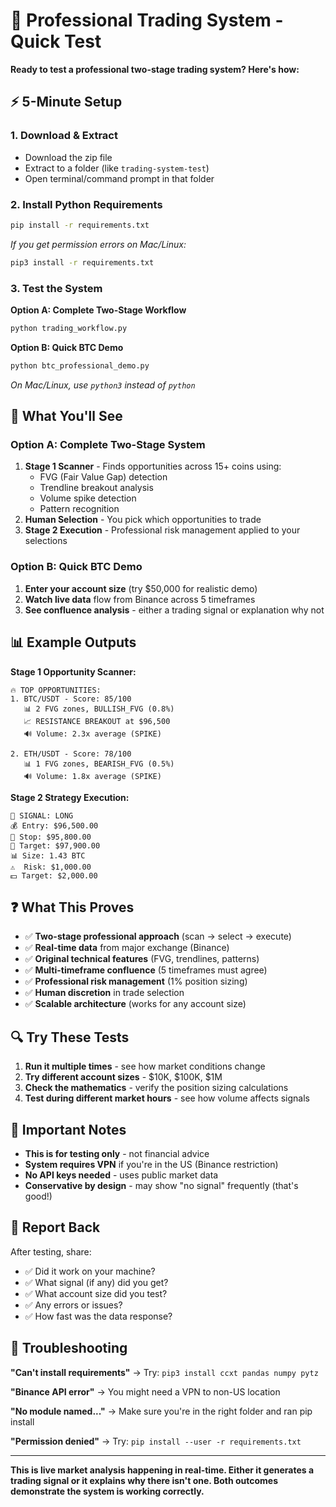 # 🚀 Professional Trading System - Quick Test

**Ready to test a professional two-stage trading system? Here's how:**

## ⚡ 5-Minute Setup

### 1. Download & Extract
- Download the zip file
- Extract to a folder (like `trading-system-test`)
- Open terminal/command prompt in that folder

### 2. Install Python Requirements
```bash
pip install -r requirements.txt
```
*If you get permission errors on Mac/Linux:*
```bash
pip3 install -r requirements.txt
```

### 3. Test the System
**Option A: Complete Two-Stage Workflow**
```bash
python trading_workflow.py
```

**Option B: Quick BTC Demo**
```bash
python btc_professional_demo.py
```

*On Mac/Linux, use `python3` instead of `python`*

## 🎯 What You'll See

### Option A: Complete Two-Stage System
1. **Stage 1 Scanner** - Finds opportunities across 15+ coins using:
   - FVG (Fair Value Gap) detection
   - Trendline breakout analysis
   - Volume spike detection
   - Pattern recognition
2. **Human Selection** - You pick which opportunities to trade
3. **Stage 2 Execution** - Professional risk management applied to your selections

### Option B: Quick BTC Demo
1. **Enter your account size** (try $50,000 for realistic demo)
2. **Watch live data** flow from Binance across 5 timeframes
3. **See confluence analysis** - either a trading signal or explanation why not

## 📊 Example Outputs

**Stage 1 Opportunity Scanner:**
```
🔥 TOP OPPORTUNITIES:
1. BTC/USDT - Score: 85/100
   📊 2 FVG zones, BULLISH_FVG (0.8%)
   📈 RESISTANCE BREAKOUT at $96,500
   🔊 Volume: 2.3x average (SPIKE)

2. ETH/USDT - Score: 78/100
   📊 1 FVG zones, BEARISH_FVG (0.5%)
   🔊 Volume: 1.8x average (SPIKE)
```

**Stage 2 Strategy Execution:**
```
🚨 SIGNAL: LONG
💰 Entry: $96,500.00
🛑 Stop: $95,800.00
🎯 Target: $97,900.00
📊 Size: 1.43 BTC
⚠️  Risk: $1,000.00
💵 Target: $2,000.00
```

## ❓ What This Proves

- ✅ **Two-stage professional approach** (scan → select → execute)
- ✅ **Real-time data** from major exchange (Binance)
- ✅ **Original technical features** (FVG, trendlines, patterns)
- ✅ **Multi-timeframe confluence** (5 timeframes must agree)
- ✅ **Professional risk management** (1% position sizing)
- ✅ **Human discretion** in trade selection
- ✅ **Scalable architecture** (works for any account size)

## 🔍 Try These Tests

1. **Run it multiple times** - see how market conditions change
2. **Try different account sizes** - $10K, $100K, $1M
3. **Check the mathematics** - verify the position sizing calculations
4. **Test during different market hours** - see how volume affects signals

## 🚨 Important Notes

- **This is for testing only** - not financial advice
- **System requires VPN** if you're in the US (Binance restriction)
- **No API keys needed** - uses public market data
- **Conservative by design** - may show "no signal" frequently (that's good!)

## 💬 Report Back

After testing, share:
- ✅ Did it work on your machine?
- ✅ What signal (if any) did you get?
- ✅ What account size did you test?
- ✅ Any errors or issues?
- ✅ How fast was the data response?

## 🔧 Troubleshooting

**"Can't install requirements"** → Try: `pip3 install ccxt pandas numpy pytz`

**"Binance API error"** → You might need a VPN to non-US location

**"No module named..."** → Make sure you're in the right folder and ran pip install

**"Permission denied"** → Try: `pip install --user -r requirements.txt`

---

**This is live market analysis happening in real-time. Either it generates a trading signal or it explains why there isn't one. Both outcomes demonstrate the system is working correctly.** 